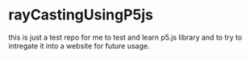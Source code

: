 # rayCastingUsingP5js
this is just a test repo for me to test and learn p5.js library and to try to intregate it into a website for future usage.
